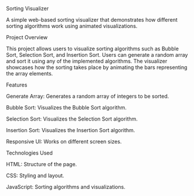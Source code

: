 Sorting Visualizer

A simple web-based sorting visualizer that demonstrates how different sorting algorithms work using animated visualizations.


Project Overview

This project allows users to visualize sorting algorithms such as Bubble Sort, Selection Sort, and Insertion Sort. Users can generate a random array and sort it using any of the implemented algorithms. The visualizer showcases how the sorting takes place by animating the bars representing the array elements.


Features

Generate Array: 
Generates a random array of integers to be sorted.

Bubble Sort:
Visualizes the Bubble Sort algorithm.

Selection Sort:
Visualizes the Selection Sort algorithm.

Insertion Sort:
Visualizes the Insertion Sort algorithm.

Responsive UI: 
Works on different screen sizes.


Technologies Used

HTML:
Structure of the page.

CSS:
Styling and layout.

JavaScript: 
Sorting algorithms and visualizations.


